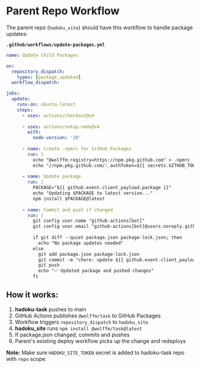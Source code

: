 # Parent Repo Workflow

The parent repo (`hadoku_site`) should have this workflow to handle package updates:

**`.github/workflows/update-packages.yml`**

```yaml
name: Update Child Packages

on:
  repository_dispatch:
    types: [package_updated]
  workflow_dispatch:

jobs:
  update:
    runs-on: ubuntu-latest
    steps:
      - uses: actions/checkout@v4
      
      - uses: actions/setup-node@v4
        with:
          node-version: '20'
      
      - name: Create .npmrc for GitHub Packages
        run: |
          echo "@wolffm:registry=https://npm.pkg.github.com" > .npmrc
          echo "//npm.pkg.github.com/:_authToken=${{ secrets.GITHUB_TOKEN }}" >> .npmrc
      
      - name: Update package
        run: |
          PACKAGE="${{ github.event.client_payload.package }}"
          echo "Updating $PACKAGE to latest version..."
          npm install $PACKAGE@latest
      
      - name: Commit and push if changed
        run: |
          git config user.name "github-actions[bot]"
          git config user.email "github-actions[bot]@users.noreply.github.com"
          
          if git diff --quiet package.json package-lock.json; then
            echo "No package updates needed"
          else
            git add package.json package-lock.json
            git commit -m "chore: update ${{ github.event.client_payload.package }}"
            git push
            echo "✅ Updated package and pushed changes"
          fi
```

## How it works:

1. **hadoku-task** pushes to main
2. GitHub Actions publishes `@wolffm/task` to GitHub Packages
3. Workflow triggers `repository_dispatch` to `hadoku_site`
4. **hadoku_site** runs `npm install @wolffm/task@latest`
5. If package.json changed, commits and pushes
6. Parent's existing deploy workflow picks up the change and redeploys

**Note:** Make sure `HADOKU_SITE_TOKEN` secret is added to hadoku-task repo with `repo` scope.
